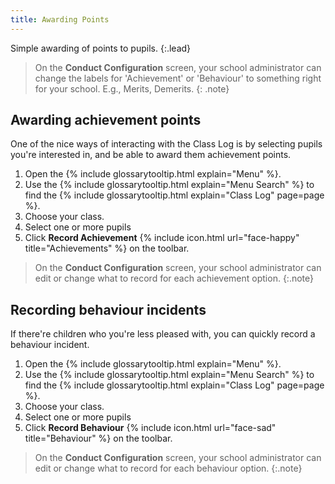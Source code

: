 ```yaml
---
title: Awarding Points
---
```

Simple awarding of points to pupils.
{:.lead}

> On the **Conduct Configuration** screen, your school administrator can change the labels for 'Achievement' or 'Behaviour' to something right for your school. E.g., Merits, Demerits.
{: .note}

## Awarding achievement points

One of the nice ways of interacting with the Class Log is by selecting pupils you're interested in, and be able to award them achievement points.

1. Open the {% include glossarytooltip.html explain="Menu" %}.
2. Use the {% include glossarytooltip.html explain="Menu Search" %} to find the {% include glossarytooltip.html explain="Class Log" page=page %}.
3. Choose your class.
4. Select one or more pupils
5. Click **Record Achievement** {% include icon.html url="face-happy" title="Achievements" %} on the toolbar.

> On the **Conduct Configuration** screen, your school administrator can edit or change what to record for each achievement option.
{:.note}

## Recording behaviour incidents

If there're children who you're less pleased with, you can quickly record a behaviour incident.

1. Open the {% include glossarytooltip.html explain="Menu" %}.
2. Use the {% include glossarytooltip.html explain="Menu Search" %} to find the {% include glossarytooltip.html explain="Class Log" page=page %}.
3. Choose your class.
4. Select one or more pupils
5. Click **Record Behaviour** {% include icon.html url="face-sad" title="Behaviour" %} on the toolbar.

> On the **Conduct Configuration** screen, your school administrator can edit or change what to record for each behaviour option.
{:.note}